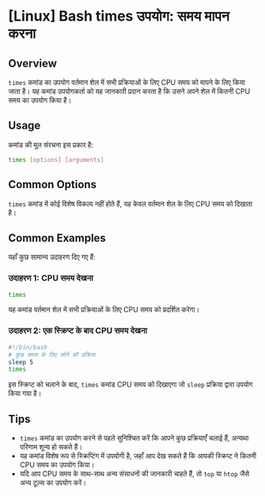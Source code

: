 # [Linux] Bash times उपयोग: समय मापन करना

## Overview
`times` कमांड का उपयोग वर्तमान शेल में सभी प्रक्रियाओं के लिए CPU समय को मापने के लिए किया जाता है। यह कमांड उपयोगकर्ता को यह जानकारी प्रदान करता है कि उसने अपने शेल में कितनी CPU समय का उपयोग किया है।

## Usage
कमांड की मूल संरचना इस प्रकार है:

```bash
times [options] [arguments]
```

## Common Options
`times` कमांड में कोई विशेष विकल्प नहीं होते हैं, यह केवल वर्तमान शेल के लिए CPU समय को दिखाता है।

## Common Examples
यहाँ कुछ सामान्य उदाहरण दिए गए हैं:

### उदाहरण 1: CPU समय देखना
```bash
times
```
यह कमांड वर्तमान शेल में सभी प्रक्रियाओं के लिए CPU समय को प्रदर्शित करेगा।

### उदाहरण 2: एक स्क्रिप्ट के बाद CPU समय देखना
```bash
#!/bin/bash
# कुछ समय के लिए सोने की प्रक्रिया
sleep 5
times
```
इस स्क्रिप्ट को चलाने के बाद, `times` कमांड CPU समय को दिखाएगा जो `sleep` प्रक्रिया द्वारा उपयोग किया गया है।

## Tips
- `times` कमांड का उपयोग करने से पहले सुनिश्चित करें कि आपने कुछ प्रक्रियाएँ चलाई हैं, अन्यथा परिणाम शून्य हो सकते हैं।
- यह कमांड विशेष रूप से स्क्रिप्टिंग में उपयोगी है, जहाँ आप देख सकते हैं कि आपकी स्क्रिप्ट ने कितनी CPU समय का उपयोग किया।
- यदि आप CPU समय के साथ-साथ अन्य संसाधनों की जानकारी चाहते हैं, तो `top` या `htop` जैसे अन्य टूल्स का उपयोग करें।